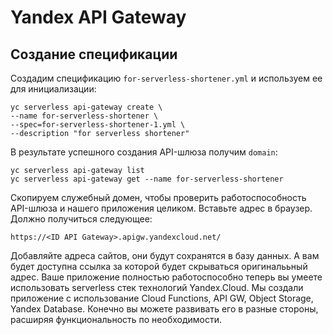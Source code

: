 # Yandex API Gateway
## Создание спецификации

Создадим спецификацию `for-serverless-shortener.yml` и используем ее для инициализации:

    yc serverless api-gateway create \
    --name for-serverless-shortener \
    --spec=for-serverless-shortener-1.yml \
    --description "for serverless shortener"

В результате успешного создания API-шлюза получим `domain`:
    
    yc serverless api-gateway list
    yc serverless api-gateway get --name for-serverless-shortener

Скопируем служебный домен, чтобы проверить работоспособность API-шлюза и нашего приложения целиком. Вставьте адрес в браузер. Должно получиться следующее:

    https://<ID API Gateway>.apigw.yandexcloud.net/

Добавляйте адреса сайтов, они будут сохранятся в базу данных. А вам будет доступна ссылка за которой будет скрываться оригиналььный адрес. Ваше приложение полностью работоспособно теперь вы умеете использовать serverless стек технологий Yandex.Cloud.
Мы создали приложение с использование Cloud Functions, API GW, Object Storage, Yandex Database. Конечно вы можете развивать его в разные стороны, расширяя функциональность по необходимости.  

